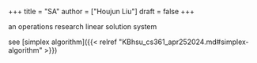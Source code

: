 +++
title = "SA"
author = ["Houjun Liu"]
draft = false
+++

an operations research linear solution system

see [simplex algorithm]({{< relref "KBhsu_cs361_apr252024.md#simplex-algorithm" >}})
